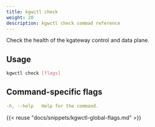 ```yaml
---
title: kgwctl check
weight: 20
description: kgwctl check commad reference
---
```


Check the health of the kgateway control and data plane. 

## Usage

```sh
kgwctl check [flags]
```

## Command-specific flags

```yaml
-h, --help   Help for the command.
```

{{< reuse "docs/snippets/kgwctl-global-flags.md" >}}



